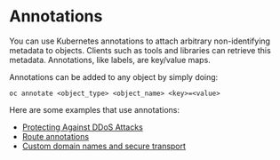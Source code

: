 # Annotations

You can use Kubernetes annotations to attach arbitrary non-identifying metadata to objects. Clients such as tools and libraries can retrieve this metadata. Annotations, like labels, are key/value maps.

Annotations can be added to any object by simply doing:

```
oc annotate <object_type> <object_name> <key>=<value>
```

Here are some examples that use annotations:

* [Protecting Against DDoS Attacks](/support/faq/DDos/)
* [Route annotations](/cloud/rahti/concepts/#route)
* [Custom domain names and secure transport](/cloud/tutorials/custom-domain/)
